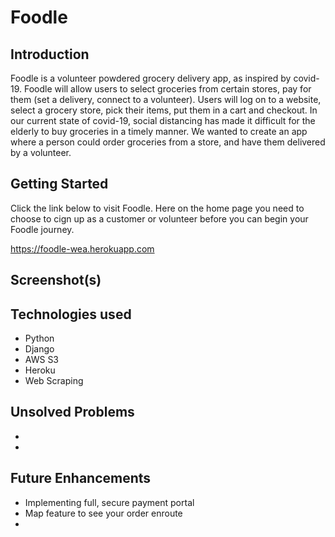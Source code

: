 # Foodle

## Introduction
Foodle is a volunteer powdered grocery delivery app, as inspired by covid-19. Foodle will allow users to select groceries from certain stores, pay for them (set a delivery, connect to a volunteer). Users will log on to a website, select a grocery store, pick their items, put them in a cart and checkout.  In our current state of covid-19, social distancing has made it difficult for the elderly to buy groceries in a timely manner.  We wanted to create an app where a person could order groceries from a store, and have them delivered by a volunteer.

## Getting Started
Click the link below to visit Foodle.  Here on the home page you need to choose to cign up as a customer or volunteer before you can begin your Foodle journey.

https://foodle-wea.herokuapp.com

## Screenshot(s)


## Technologies used
- Python
- Django
- AWS S3
- Heroku
- Web Scraping

## Unsolved Problems
- 
- 

## Future Enhancements
- Implementing full, secure payment portal
- Map feature to see your order enroute
- 